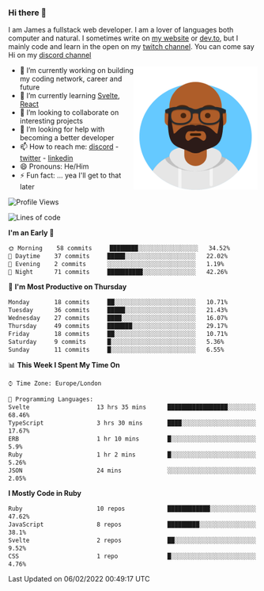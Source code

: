 ### Hi there 👋

I am James a fullstack web developer. I am a lover of languages both computer and natural. I sometimes write on [my website](https://jdhall.dev) or [dev.to](https://dev.to/zefur), but I mainly code and learn in the open on my [twitch channel](https://www.twitch.com/jozuhito). You can come say Hi on my [discord channel](https://discord.gg/sWEHvsBw)



<img align="right" height="250" width="250"  src="/assets/avataaars.png" />

  

- 🔭 I’m currently working on building my coding network, career and future
- 🌱 I’m currently learning [Svelte](https://svelte.dev), [React](https://reactjs.org)
- 👯 I’m looking to collaborate on interesting projects
- 🤔 I’m looking for help with becoming a better developer
- 📫 How to reach me: [discord](https://discord.gg/sWEHvsBw)
                      - [twitter](twitter.com/zefur)
                      - [linkedin](https://linkedin.com/in/j-d-hall)
- 😄 Pronouns: He/Him
- ⚡ Fun fact: ... yea I'll get to that later

 
<!-- BLOG-POST-LIST:START -->

<!-- BLOG-POST-LIST:END -->

<!--START_SECTION:waka-->
![Profile Views](http://img.shields.io/badge/Profile%20Views-0-blue)

![Lines of code](https://img.shields.io/badge/From%20Hello%20World%20I%27ve%20Written-84%20Thousand%20lines%20of%20code-blue)

**I'm an Early 🐤** 

```text
🌞 Morning    58 commits     ████████░░░░░░░░░░░░░░░░░   34.52% 
🌆 Daytime    37 commits     █████░░░░░░░░░░░░░░░░░░░░   22.02% 
🌃 Evening    2 commits      ░░░░░░░░░░░░░░░░░░░░░░░░░   1.19% 
🌙 Night      71 commits     ██████████░░░░░░░░░░░░░░░   42.26%

```
📅 **I'm Most Productive on Thursday** 

```text
Monday       18 commits     ██░░░░░░░░░░░░░░░░░░░░░░░   10.71% 
Tuesday      36 commits     █████░░░░░░░░░░░░░░░░░░░░   21.43% 
Wednesday    27 commits     ████░░░░░░░░░░░░░░░░░░░░░   16.07% 
Thursday     49 commits     ███████░░░░░░░░░░░░░░░░░░   29.17% 
Friday       18 commits     ██░░░░░░░░░░░░░░░░░░░░░░░   10.71% 
Saturday     9 commits      █░░░░░░░░░░░░░░░░░░░░░░░░   5.36% 
Sunday       11 commits     █░░░░░░░░░░░░░░░░░░░░░░░░   6.55%

```


📊 **This Week I Spent My Time On** 

```text
⌚︎ Time Zone: Europe/London

💬 Programming Languages: 
Svelte                   13 hrs 35 mins      █████████████████░░░░░░░░   68.46% 
TypeScript               3 hrs 30 mins       ████░░░░░░░░░░░░░░░░░░░░░   17.67% 
ERB                      1 hr 10 mins        █░░░░░░░░░░░░░░░░░░░░░░░░   5.9% 
Ruby                     1 hr 2 mins         █░░░░░░░░░░░░░░░░░░░░░░░░   5.26% 
JSON                     24 mins             ░░░░░░░░░░░░░░░░░░░░░░░░░   2.05%

```

**I Mostly Code in Ruby** 

```text
Ruby                     10 repos            ████████████░░░░░░░░░░░░░   47.62% 
JavaScript               8 repos             █████████░░░░░░░░░░░░░░░░   38.1% 
Svelte                   2 repos             ██░░░░░░░░░░░░░░░░░░░░░░░   9.52% 
CSS                      1 repo              █░░░░░░░░░░░░░░░░░░░░░░░░   4.76%

```



 Last Updated on 06/02/2022 00:49:17 UTC
<!--END_SECTION:waka-->

